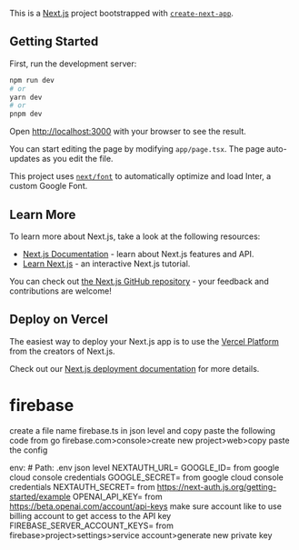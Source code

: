 This is a [Next.js](https://nextjs.org/) project bootstrapped with [`create-next-app`](https://github.com/vercel/next.js/tree/canary/packages/create-next-app).

## Getting Started

First, run the development server:

```bash
npm run dev
# or
yarn dev
# or
pnpm dev
```

Open [http://localhost:3000](http://localhost:3000) with your browser to see the result.

You can start editing the page by modifying `app/page.tsx`. The page auto-updates as you edit the file.

This project uses [`next/font`](https://nextjs.org/docs/basic-features/font-optimization) to automatically optimize and load Inter, a custom Google Font.

## Learn More

To learn more about Next.js, take a look at the following resources:

- [Next.js Documentation](https://nextjs.org/docs) - learn about Next.js features and API.
- [Learn Next.js](https://nextjs.org/learn) - an interactive Next.js tutorial.

You can check out [the Next.js GitHub repository](https://github.com/vercel/next.js/) - your feedback and contributions are welcome!

## Deploy on Vercel

The easiest way to deploy your Next.js app is to use the [Vercel Platform](https://vercel.com/new?utm_medium=default-template&filter=next.js&utm_source=create-next-app&utm_campaign=create-next-app-readme) from the creators of Next.js.

Check out our [Next.js deployment documentation](https://nextjs.org/docs/deployment) for more details.

# firebase

create a file name firebase.ts in json level and copy paste the following code from go firebase.com>console>create new project>web>copy paste the config

env: # Path: .env json level
NEXTAUTH_URL=<YourLocalHOst>
GOOGLE_ID=<YourGoogleID> from google cloud console credentials
GOOGLE_SECRET=<YourGoogleSecret> from google cloud console credentials
NEXTAUTH_SECRET=<YourNextAuthSecret> from https://next-auth.js.org/getting-started/example
OPENAI_API_KEY=<YourOpenAIKey> from https://beta.openai.com/account/api-keys make sure account like to use billing account to get access to the API key
FIREBASE_SERVER_ACCOUNT_KEYS=<YourFirebaseServerAccountKeys> from firebase>project>settings>service account>generate new private key
